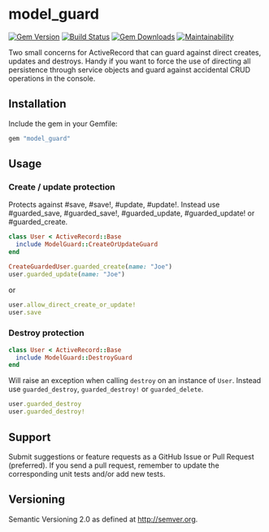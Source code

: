 # model_guard

[![Gem Version](http://img.shields.io/gem/v/model_guard.svg)](https://rubygems.org/gems/model_guard)
[![Build Status](https://github.com/wulffeld/model_guard/workflows/CI/badge.svg?branch=main)](https://github.com/wulffeld/model_guard/actions?query=workflow%3ACI)
[![Gem Downloads](https://img.shields.io/gem/dt/model_guard.svg)](https://rubygems.org/gems/model_guard)
[![Maintainability](https://api.codeclimate.com/v1/badges/7b3c646f87ca2d6d691c/maintainability)](https://codeclimate.com/github/wulffeld/model_guard)

Two small concerns for ActiveRecord that can guard against direct creates, updates and destroys. Handy if you want to force the use of directing all
persistence through service objects and guard against accidental CRUD operations
in the console.

## Installation

Include the gem in your Gemfile:

```ruby
gem "model_guard"
```

## Usage

### Create / update protection

Protects against #save, #save!, #update, #update!. Instead use #guarded_save, #guarded_save!, #guarded_update, #guarded_update! or #guarded_create.

```ruby
class User < ActiveRecord::Base
  include ModelGuard::CreateOrUpdateGuard
end

CreateGuardedUser.guarded_create(name: "Joe")
user.guarded_update(name: "Joe")
```

or

```ruby
user.allow_direct_create_or_update!
user.save
```

### Destroy protection

```ruby
class User < ActiveRecord::Base
  include ModelGuard::DestroyGuard
end
```

Will raise an exception when calling `destroy` on an instance of `User`. Instead use `guarded_destroy`, `guarded_destroy!` or `guarded_delete`.

```ruby
user.guarded_destroy
user.guarded_destroy!
```

## Support

Submit suggestions or feature requests as a GitHub Issue or Pull
Request (preferred). If you send a pull request, remember to update the
corresponding unit tests and/or add new tests.

## Versioning

Semantic Versioning 2.0 as defined at <http://semver.org>.
